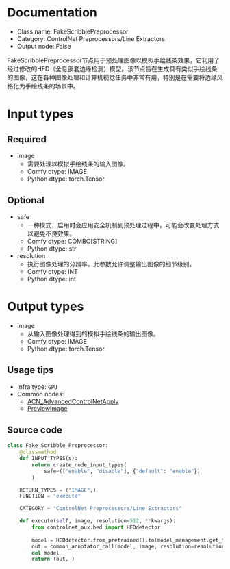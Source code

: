 
# Documentation
- Class name: FakeScribblePreprocessor
- Category: ControlNet Preprocessors/Line Extractors
- Output node: False

FakeScribblePreprocessor节点用于预处理图像以模拟手绘线条效果，它利用了经过修改的HED（全息嵌套边缘检测）模型。该节点旨在生成具有类似手绘线条的图像，这在各种图像处理和计算机视觉任务中非常有用，特别是在需要将边缘风格化为手绘线条的场景中。

# Input types
## Required
- image
    - 需要处理以模拟手绘线条的输入图像。
    - Comfy dtype: IMAGE
    - Python dtype: torch.Tensor
## Optional
- safe
    - 一种模式，启用时会应用安全机制到预处理过程中，可能会改变处理方式以避免不良效果。
    - Comfy dtype: COMBO[STRING]
    - Python dtype: str
- resolution
    - 执行图像处理的分辨率。此参数允许调整输出图像的细节级别。
    - Comfy dtype: INT
    - Python dtype: int

# Output types
- image
    - 从输入图像处理得到的模拟手绘线条的输出图像。
    - Comfy dtype: IMAGE
    - Python dtype: torch.Tensor


## Usage tips
- Infra type: `GPU`
- Common nodes:
    - [ACN_AdvancedControlNetApply](../../ComfyUI-Advanced-ControlNet/Nodes/ACN_AdvancedControlNetApply.md)
    - [PreviewImage](../../Comfy/Nodes/PreviewImage.md)



## Source code
```python
class Fake_Scribble_Preprocessor:
    @classmethod
    def INPUT_TYPES(s):
        return create_node_input_types(
            safe=(["enable", "disable"], {"default": "enable"})
        )

    RETURN_TYPES = ("IMAGE",)
    FUNCTION = "execute"

    CATEGORY = "ControlNet Preprocessors/Line Extractors"

    def execute(self, image, resolution=512, **kwargs):
        from controlnet_aux.hed import HEDdetector
        
        model = HEDdetector.from_pretrained().to(model_management.get_torch_device())
        out = common_annotator_call(model, image, resolution=resolution, scribble=True, safe=kwargs["safe"]=="enable")
        del model
        return (out, )

```
